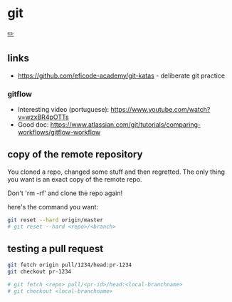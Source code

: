 # git
[✏️](https://github.com/meleu/my-notes/edit/master/git.md)

## links

- <https://github.com/eficode-academy/git-katas> - deliberate git practice

### gitflow

- Interesting video (portuguese): <https://www.youtube.com/watch?v=wzxBR4pOTTs>
- Good doc: <https://www.atlassian.com/git/tutorials/comparing-workflows/gitflow-workflow>


## copy of the remote repository

You cloned a repo, changed some stuff and then regretted. The only thing you want is an exact copy of the remote repo.

Don't 'rm -rf' and clone the repo again!

here's the command you want:

```sh
git reset --hard origin/master
# git reset --hard <repo>/<branch>
```

## testing a pull request

```sh
git fetch origin pull/1234/head:pr-1234
git checkout pr-1234

# git fetch <repo> pull/<pr-id>/head:<local-branchname>
# git checkout <local-branchname>
```

